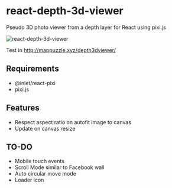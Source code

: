 # react-depth-3d-viewer

Pseudo 3D photo viewer from a depth layer for React using pixi.js

![react-depth-3d-viewer](http://mappuzzle.xyz/depth3dviewer/demoimage.jpg)

Test in http://mappuzzle.xyz/depth3dviewer/

## Requirements 

* @inlet/react-pixi
* pixi.js


## Features

* Respect aspect ratio on autofit image to canvas 
* Update on canvas resize

## TO-DO

* Mobile touch events
* Scroll Mode similar to Facebook wall
* Auto circular move mode
* Loader icon
  


